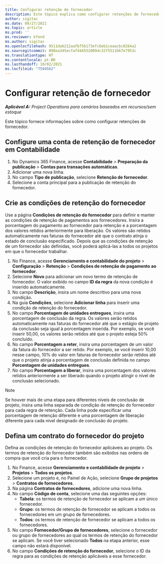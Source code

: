 ```yaml
---
title: Configurar retenção de fornecedor
description: Este tópico explica como configurar retenções de fornecedor.
author: sigitac
ms.date: 09/27/2021
ms.topic: article
ms.prod: ''
ms.reviewer: kfend
ms.author: sigitac
ms.openlocfilehash: 9511da6212aafbf5b173efc6eb1ceaacbc8264a2
ms.sourcegitcommit: 098ea345ecfaf4445520094c32f5511b67e7953c
ms.translationtype: HT
ms.contentlocale: pt-BR
ms.lasthandoff: 10/02/2021
ms.locfileid: "7594562"
---
```

# <a name="set-up-vendor-retention"></a>Configurar retenção de fornecedor

_**Aplicável A:** Project Operations para cenários baseados em recursos/sem estoque_

Este tópico fornece informações sobre como configurar retenções de fornecedor.

## <a name="set-up-a-vendor-retention-account-in-general-ledger"></a>Configure uma conta de retenção de fornecedor em Contabilidade

1. No Dynamics 365 Finance, acesse **Contabilidade** > **Preparação da publicação** > **Contas para transações automáticas**.
2. Adicionar uma nova linha.
3. No campo **Tipo de publicação**, selecione **Retenção de fornecedor**.
4. Selecione a conta principal para a publicação de retenção do fornecedor.

## <a name="create-vendor-retention-terms"></a>Crie as condições de retenção do fornecedor

Use a página **Condições de retenção do fornecedor** para definir e manter as condições de retenção de pagamentos aos fornecedores. Insira a porcentagem do pagamento ao fornecedor para retenção e a porcentagem dos valores retidos anteriormente para liberação. Os valores são retidos automaticamente nas faturas do fornecedor até que o contrato atinja o estado de conclusão especificado. Depois que as condições de retenção de um fornecedor são definidas, você poderá aplicá-las a todos os projetos em que o fornecedor trabalhar.

1. No Finance, acesse **Gerenciamento e contabilidade do projeto** > **Configuração** > **Retenção** > **Condições de retenção de pagamento ao fornecedor**.
2. Selecione **Novo** para adicionar um novo termo de retenção de fornecedor. O valor exibido no campo **ID da regra** da nova condição é inserido automaticamente. 
3. No campo **Descrição**, insira um nome descritivo para uma nova condição.
4. Na guia **Condições**, selecione **Adicionar linha** para inserir uma condição de retenção do fornecedor.
5. No campo **Porcentagem de unidades entregues**, insira uma porcentagem de conclusão da regra. Os valores serão retidos automaticamente nas faturas do fornecedor até que o estágio de projeto da conclusão seja igual à porcentagem inserida. Por exemplo, se você inserir 50,00, os valores serão retidos até que o projeto esteja 50% concluído.
6. No campo **Porcentagem a reter**, insira uma porcentagem de um valor da fatura do fornecedor a ser retido. Por exemplo, se você inserir 10,00 nesse campo, 10% do valor em faturas de fornecedor serão retidos até que o projeto atinja a porcentagem de conclusão definida no campo **Porcentagem de unidades entregues**.
7. No campo **Porcentagem a liberar**, insira uma porcentagem dos valores retidos anteriormente a ser liberado quando o projeto atingir o nível de conclusão selecionado.

> [!NOTE]
> Se houver mais de uma etapa para diferentes níveis de conclusão de projeto, insira uma linha separada de condição de retenção do fornecedor para cada regra de retenção. Cada linha pode especificar uma porcentagem de retenção diferente e uma porcentagem de liberação diferente para cada nível designado de conclusão do projeto.

## <a name="set-up-a-vendor-agreement-for-the-project"></a>Defina um contrato do fornecedor do projeto

Defina as condições de retenção do fornecedor aplicáveis ao projeto. Os termos de retenção do fornecedor também são exibidos nas ordens de compra que você cria para o fornecedor.

1. No Finance, acesse **Gerenciamento e contabilidade de projeto** > **Projetos** > **Todos os projetos**. 
2. Selecione um projeto e, no Painel de Ação, selecione **Grupo de projetos** > **Contratos de fornecedores**.
3. Na página **Contratos de fornecedores**, adicione uma nova linha.
4. No campo **Código de conta**, selecione uma das seguintes opções:
   - **Tabela**: os termos de retenção de fornecedor se aplicam a um único fornecedor.
   - **Grupo**: os termos de retenção de fornecedor se aplicam a todos os fornecedores em um grupo de fornecedores.
   - **Todos**: os termos de retenção de fornecedor se aplicam a todos os fornecedores.
5. No campo **Fornecedor/Grupo de fornecedores**, selecione o fornecedor ou grupo de fornecedores ao qual os termos de retenção do fornecedor se aplicam. Se você tiver selecionado **Todos** na etapa anterior, esse campo não estará disponível.
6. No campo **Condições de retenção do fornecedor**, selecione o ID da regra para as condições de retenção aplicáveis a esse fornecedor.

